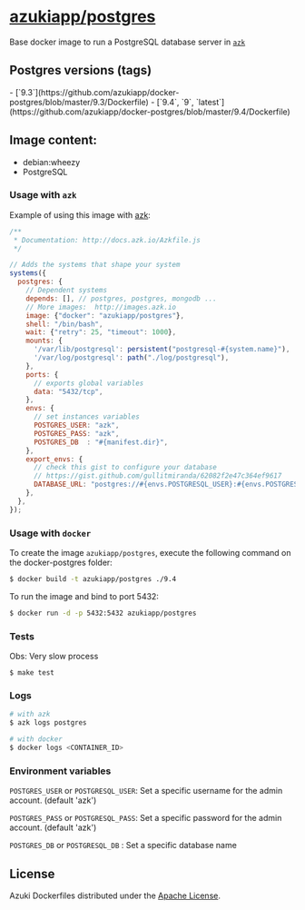 [azukiapp/postgres](http://images.azk.io/#/postgres)
==================

Base docker image to run a PostgreSQL database server in [`azk`](http://azk.io)

Postgres versions (tags)
---

<versions>
- [`9.3`](https://github.com/azukiapp/docker-postgres/blob/master/9.3/Dockerfile)
- [`9.4`, `9`, `latest`](https://github.com/azukiapp/docker-postgres/blob/master/9.4/Dockerfile)
</versions>

Image content:
---

- debian:wheezy
- PostgreSQL

### Usage with `azk`

Example of using this image with [azk](http://azk.io):

```js
/**
 * Documentation: http://docs.azk.io/Azkfile.js
 */

// Adds the systems that shape your system
systems({
  postgres: {
    // Dependent systems
    depends: [], // postgres, postgres, mongodb ...
    // More images:  http://images.azk.io
    image: {"docker": "azukiapp/postgres"},
    shell: "/bin/bash",
    wait: {"retry": 25, "timeout": 1000},
    mounts: {
      '/var/lib/postgresql': persistent("postgresql-#{system.name}"),
      '/var/log/postgresql': path("./log/postgresql"),
    },
    ports: {
      // exports global variables
      data: "5432/tcp",
    },
    envs: {
      // set instances variables
      POSTGRES_USER: "azk",
      POSTGRES_PASS: "azk",
      POSTGRES_DB  : "#{manifest.dir}",
    },
    export_envs: {
      // check this gist to configure your database
      // https://gist.github.com/gullitmiranda/62082f2e47c364ef9617
      DATABASE_URL: "postgres://#{envs.POSTGRESQL_USER}:#{envs.POSTGRESQL_PASS}@#{net.host}:#{net.port.data}/${envs.POSTGRESQL_DB}",
    },
  },
});
```

### Usage with `docker`

To create the image `azukiapp/postgres`, execute the following command on the docker-postgres folder:

```sh
$ docker build -t azukiapp/postgres ./9.4
```

To run the image and bind to port 5432:

```sh
$ docker run -d -p 5432:5432 azukiapp/postgres
```

### Tests

Obs: Very slow process

```
$ make test
```

### Logs

```sh
# with azk
$ azk logs postgres

# with docker
$ docker logs <CONTAINER_ID>
```

### Environment variables

`POSTGRES_USER` or `POSTGRESQL_USER`: Set a specific username for the admin account. (default 'azk')

`POSTGRES_PASS` or `POSTGRESQL_PASS`: Set a specific password for the admin account. (default 'azk')

`POSTGRES_DB` or `POSTGRESQL_DB`  : Set a specific database name

## License

Azuki Dockerfiles distributed under the [Apache License](https://github.com/azukiapp/dockerfiles/blob/master/LICENSE).

